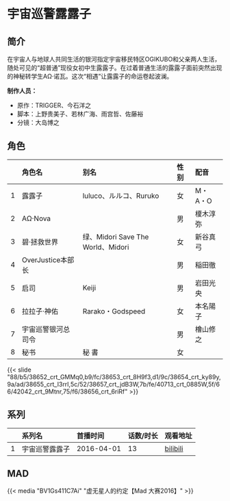 # 宇宙巡警露露子


## 简介

在宇宙人与地球人共同生活的银河指定宇宙移民特区OGIKUBO和父亲两人生活，随处可见的“超普通”现役女初中生露露子。在过着普通生活的露露子面前突然出现的神秘转学生AΩ·诺瓦。这次“相遇”让露露子的命运卷起波澜。

**制作人员：**
- 原作：TRIGGER、今石洋之
- 脚本：上野贵美子、若林广海、雨宫哲、佐藤裕
- 分镜：大岛博之

## 角色

|     |   角色名   |   别名  | 性别 |  配音  |
|:--- |:------  |:----      |:---  |:--   |
| 1 | 露露子 | luluco、ルルコ、Ruruko | 女 | M・A・O |
| 2 | ΑΩ·Nova |  | 男 | 榎木淳弥 |
| 3 | 碧·拯救世界 | 绿、Midori Save The World、Midori | 女 | 新谷真弓 |
| 4 | OverJustice本部长 |  | 男 | 稲田徹 |
| 5 | 启司 | Keiji | 男 | 岩田光央 |
| 6 | 拉拉子·神佑 | Rarako・Godspeed | 女 | 本名陽子 |
| 7 | 宇宙巡警银河总司令 |  | 男 | 檜山修之 |
| 8 | 秘书 | 秘 書 | 女 |  |

{{< slide "88/b5/38652_crt_GMMq0,b9/fc/38653_crt_8H9f3,d1/9c/38654_crt_ky89y,9a/ad/38655_crt_I3rrI,5c/52/38657_crt_jdB3W,7b/fe/40713_crt_0885W,5f/66/42042_crt_9Mtnr,75/f6/38656_crt_6riRf" >}}

## 系列

|     | 系列名     | 首播时间       | 话数/时长 | 观看地址                                                      |
|:----|:--------|:-----------|:------|:----------------------------------------------------------|
| 1   | 宇宙巡警露露子 | 2016-04-01 | 13    | [bilibili](https://www.bilibili.com/bangumi/play/ep85745) |

## MAD

{{< media  "BV1Gs411C7Ai"
"虚无星人的约定【Mad 大赛2016】"  >}}
